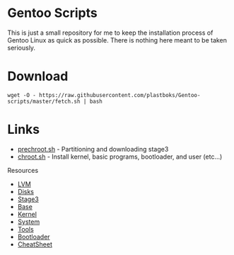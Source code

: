 Gentoo Scripts
==============

This is just a small repository for me to keep the installation process of Gentoo Linux as quick as possible.
There is nothing here meant to be taken seriously.

Download
========
`wget -O - https://raw.githubusercontent.com/plastboks/Gentoo-scripts/master/fetch.sh | bash`

Links
=====
* [prechroot.sh](prechroot.sh) - Partitioning and downloading stage3
* [chroot.sh](chroot.sh) - Install kernel, basic programs, bootloader, and user (etc...)

Resources
* [LVM](https://wiki.gentoo.org/wiki/LVM#Kernel)
* [Disks](https://wiki.gentoo.org/wiki/Handbook:AMD64/Installation/Disks)
* [Stage3](https://wiki.gentoo.org/wiki/Handbook:AMD64/Installation/Stage)
* [Base](https://wiki.gentoo.org/wiki/Handbook:AMD64/Installation/Base)
* [Kernel](https://wiki.gentoo.org/wiki/Handbook:AMD64/Installation/Kernel)
* [System](https://wiki.gentoo.org/wiki/Handbook:AMD64/Installation/System)
* [Tools](https://wiki.gentoo.org/wiki/Handbook:AMD64/Installation/Tools)
* [Bootloader](https://wiki.gentoo.org/wiki/Handbook:AMD64/Installation/Bootloader)
* [CheatSheet](https://wiki.gentoo.org/wiki/Gentoo_Cheat_Sheet)
